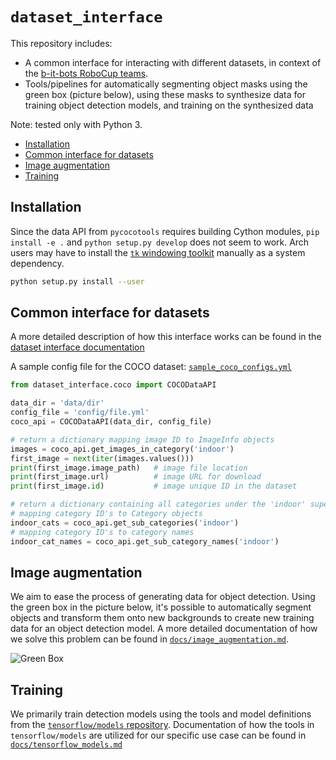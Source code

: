 # `dataset_interface`

This repository includes:

* A common interface for interacting with different datasets, in context of the
  [b-it-bots RoboCup teams](https://github.com/b-it-bots/).
* Tools/pipelines for automatically segmenting object masks using the green box (picture below), using these masks
  to synthesize data for training object detection models, and training on the synthesized data

Note: tested only with Python 3.

* [Installation](#installation)
* [Common interface for datasets](#common-interface-for-datasets)
* [Image augmentation](#image-augmentation)
* [Training](#training)

## Installation

Since the data API from `pycocotools` requires building Cython modules, `pip install -e .` and
`python setup.py develop` does not seem to work. Arch users may have to install the
[`tk` windowing toolkit](https://www.archlinux.org/packages/extra/x86_64/tk/) manually as a system dependency.

```sh
python setup.py install --user
```

## Common interface for datasets

A more detailed description of how this interface works can be found in the
[dataset interface documentation](docs/dataset_interface.md)

A sample config file for the COCO dataset: [`sample_coco_configs.yml`](./config/sample_coco_configs.yml)

```python
from dataset_interface.coco import COCODataAPI

data_dir = 'data/dir'
config_file = 'config/file.yml'
coco_api = COCODataAPI(data_dir, config_file)

# return a dictionary mapping image ID to ImageInfo objects
images = coco_api.get_images_in_category('indoor')
first_image = next(iter(images.values()))
print(first_image.image_path)   # image file location
print(first_image.url)          # image URL for download
print(first_image.id)           # image unique ID in the dataset

# return a dictionary containing all categories under the 'indoor' super category,
# mapping category ID's to Category objects
indoor_cats = coco_api.get_sub_categories('indoor')
# mapping category ID's to category names
indoor_cat_names = coco_api.get_sub_category_names('indoor')

```

## Image augmentation

We aim to ease the process of generating data for object detection. Using the green box in the picture below,
it's possible to automatically segment objects and transform them onto new backgrounds to create new training
data for an object detection model. A more detailed documentation of how we solve this problem can be found
in [`docs/image_augmentation.md`](docs/image_augmentation.md).

![Green Box](docs/green_box.png)

## Training

We primarily train detection models using the tools and model definitions from the
[`tensorflow/models` repository](http://github.com/tensorflow/models). Documentation of how the tools in
`tensorflow/models` are utilized for our specific use case can be found in
[`docs/tensorflow_models.md`](docs/tensorflow_models.md)
